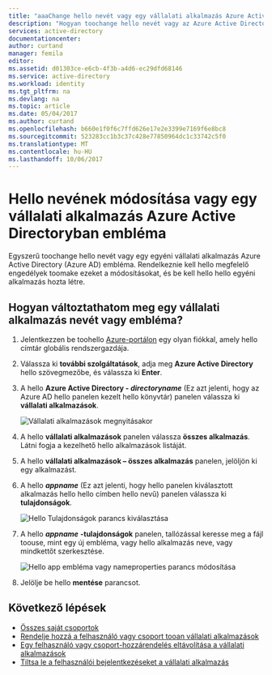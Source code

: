 ```yaml
---
title: "aaaChange hello nevét vagy egy vállalati alkalmazás Azure Active Directoryban embléma |} Microsoft Docs"
description: "Hogyan toochange hello nevét vagy az Azure Active Directoryban egyéni vállalati alkalmazások embléma"
services: active-directory
documentationcenter: 
author: curtand
manager: femila
editor: 
ms.assetid: d01303ce-e6cb-4f3b-a4d6-ec29dfd68146
ms.service: active-directory
ms.workload: identity
ms.tgt_pltfrm: na
ms.devlang: na
ms.topic: article
ms.date: 05/04/2017
ms.author: curtand
ms.openlocfilehash: b660e1f0f6c7ffd626e17e2e3399e7169f6e8bc8
ms.sourcegitcommit: 523283cc1b3c37c428e77850964dc1c33742c5f0
ms.translationtype: MT
ms.contentlocale: hu-HU
ms.lasthandoff: 10/06/2017
---
```

# <a name="change-hello-name-or-logo-of-an-enterprise-app-in-azure-active-directory"></a>Hello nevének módosítása vagy egy vállalati alkalmazás Azure Active Directoryban embléma
Egyszerű toochange hello nevét vagy egy egyéni vállalati alkalmazás Azure Active Directory (Azure AD) embléma. Rendelkeznie kell hello megfelelő engedélyek toomake ezeket a módosításokat, és be kell hello hello egyéni alkalmazás hozta létre.

## <a name="how-do-i-change-an-enterprise-apps-name-or-logo"></a>Hogyan változtathatom meg egy vállalati alkalmazás nevét vagy embléma?
1. Jelentkezzen be toohello [Azure-portálon](https://portal.azure.com) egy olyan fiókkal, amely hello címtár globális rendszergazdája.
2. Válassza ki **további szolgáltatások**, adja meg **Azure Active Directory** hello szövegmezőbe, és válassza ki **Enter**.
3. A hello **Azure Active Directory - *directoryname***  (Ez azt jelenti, hogy az Azure AD hello panelen kezelt hello könyvtár) panelen válassza ki **vállalati alkalmazások**.

    ![Vállalati alkalmazások megnyitásakor](./media/active-directory-coreapps-change-app-logo-azure-portal/open-enterprise-apps.png)
4. A hello **vállalati alkalmazások** panelen válassza **összes alkalmazás**. Látni fogja a kezelhető hello alkalmazások listáját.
5. A hello **vállalati alkalmazások – összes alkalmazás** panelen, jelöljön ki egy alkalmazást.
6. A hello ***appname*** (Ez azt jelenti, hogy hello panelen kiválasztott alkalmazás hello hello címben hello nevű) panelen válassza ki **tulajdonságok**.

    ![Hello Tulajdonságok parancs kiválasztása](./media/active-directory-coreapps-change-app-logo-azure-portal/select-app.png)
7. A hello ***appname*** **-tulajdonságok** panelen, tallózással keresse meg a fájl toouse, mint egy új embléma, vagy hello alkalmazás neve, vagy mindkettőt szerkesztése.

    ![Hello app embléma vagy nameproperties parancs módosítása](./media/active-directory-coreapps-change-app-logo-azure-portal/change-logo.png)
8. Jelölje be hello **mentése** parancsot.

## <a name="next-steps"></a>Következő lépések
* [Összes saját csoportok](active-directory-groups-view-azure-portal.md)
* [Rendelje hozzá a felhasználó vagy csoport tooan vállalati alkalmazások](active-directory-coreapps-assign-user-azure-portal.md)
* [Egy felhasználó vagy csoport-hozzárendelés eltávolítása a vállalati alkalmazások](active-directory-coreapps-remove-assignment-azure-portal.md)
* [Tiltsa le a felhasználói bejelentkezéseket a vállalati alkalmazás](active-directory-coreapps-disable-app-azure-portal.md)
